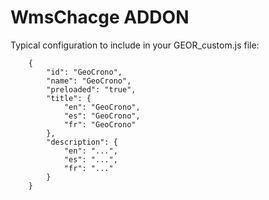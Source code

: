 WmsChacge ADDON
=================

Typical configuration to include in your GEOR_custom.js file:
```
	{
        "id": "GeoCrono",
        "name": "GeoCrono",
        "preloaded": "true",
        "title": {
            "en": "GeoCrono",
            "es": "GeoCrono",
            "fr": "GeoCrono"
        },
        "description": {
            "en": "...",
            "es": "...",
            "fr": "..."
        }
    }
```
